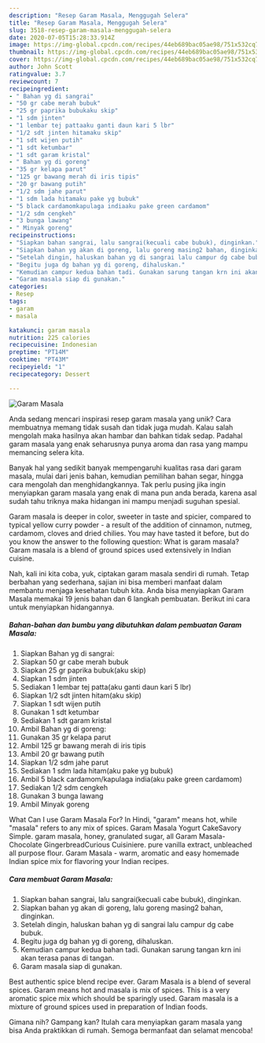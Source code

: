 ```yaml
---
description: "Resep Garam Masala, Menggugah Selera"
title: "Resep Garam Masala, Menggugah Selera"
slug: 3518-resep-garam-masala-menggugah-selera
date: 2020-07-05T15:28:33.914Z
image: https://img-global.cpcdn.com/recipes/44eb689bac05ae98/751x532cq70/garam-masala-foto-resep-utama.jpg
thumbnail: https://img-global.cpcdn.com/recipes/44eb689bac05ae98/751x532cq70/garam-masala-foto-resep-utama.jpg
cover: https://img-global.cpcdn.com/recipes/44eb689bac05ae98/751x532cq70/garam-masala-foto-resep-utama.jpg
author: John Scott
ratingvalue: 3.7
reviewcount: 7
recipeingredient:
- " Bahan yg di sangrai"
- "50 gr cabe merah bubuk"
- "25 gr paprika bubukaku skip"
- "1 sdm jinten"
- "1 lembar tej pattaaku ganti daun kari 5 lbr"
- "1/2 sdt jinten hitamaku skip"
- "1 sdt wijen putih"
- "1 sdt ketumbar"
- "1 sdt garam kristal"
- " Bahan yg di goreng"
- "35 gr kelapa parut"
- "125 gr bawang merah di iris tipis"
- "20 gr bawang putih"
- "1/2 sdm jahe parut"
- "1 sdm lada hitamaku pake yg bubuk"
- "5 black cardamomkapulaga indiaaku pake green cardamom"
- "1/2 sdm cengkeh"
- "3 bunga lawang"
- " Minyak goreng"
recipeinstructions:
- "Siapkan bahan sangrai, lalu sangrai(kecuali cabe bubuk), dinginkan."
- "Siapkan bahan yg akan di goreng, lalu goreng masing2 bahan, dinginkan."
- "Setelah dingin, haluskan bahan yg di sangrai lalu campur dg cabe bubuk."
- "Begitu juga dg bahan yg di goreng, dihaluskan."
- "Kemudian campur kedua bahan tadi. Gunakan sarung tangan krn ini akan terasa panas di tangan."
- "Garam masala siap di gunakan."
categories:
- Resep
tags:
- garam
- masala

katakunci: garam masala 
nutrition: 225 calories
recipecuisine: Indonesian
preptime: "PT14M"
cooktime: "PT43M"
recipeyield: "1"
recipecategory: Dessert

---
```



![Garam Masala](https://img-global.cpcdn.com/recipes/44eb689bac05ae98/751x532cq70/garam-masala-foto-resep-utama.jpg)

Anda sedang mencari inspirasi resep garam masala yang unik? Cara membuatnya memang tidak susah dan tidak juga mudah. Kalau salah mengolah maka hasilnya akan hambar dan bahkan tidak sedap. Padahal garam masala yang enak seharusnya punya aroma dan rasa yang mampu memancing selera kita.

Banyak hal yang sedikit banyak mempengaruhi kualitas rasa dari garam masala, mulai dari jenis bahan, kemudian pemilihan bahan segar, hingga cara mengolah dan menghidangkannya. Tak perlu pusing jika ingin menyiapkan garam masala yang enak di mana pun anda berada, karena asal sudah tahu triknya maka hidangan ini mampu menjadi suguhan spesial.

Garam masala is deeper in color, sweeter in taste and spicier, compared to typical yellow curry powder - a result of the addition of cinnamon, nutmeg, cardamom, cloves and dried chilies. You may have tasted it before, but do you know the answer to the following question: What is garam masala? Garam masala is a blend of ground spices used extensively in Indian cuisine.


Nah, kali ini kita coba, yuk, ciptakan garam masala sendiri di rumah. Tetap berbahan yang sederhana, sajian ini bisa memberi manfaat dalam membantu menjaga kesehatan tubuh kita. Anda bisa menyiapkan Garam Masala memakai 19 jenis bahan dan 6 langkah pembuatan. Berikut ini cara untuk menyiapkan hidangannya.

<!--inarticleads1-->

##### Bahan-bahan dan bumbu yang dibutuhkan dalam pembuatan Garam Masala:

1. Siapkan  Bahan yg di sangrai:
1. Siapkan 50 gr cabe merah bubuk
1. Siapkan 25 gr paprika bubuk(aku skip)
1. Siapkan 1 sdm jinten
1. Sediakan 1 lembar tej patta(aku ganti daun kari 5 lbr)
1. Siapkan 1/2 sdt jinten hitam(aku skip)
1. Siapkan 1 sdt wijen putih
1. Gunakan 1 sdt ketumbar
1. Sediakan 1 sdt garam kristal
1. Ambil  Bahan yg di goreng:
1. Gunakan 35 gr kelapa parut
1. Ambil 125 gr bawang merah di iris tipis
1. Ambil 20 gr bawang putih
1. Siapkan 1/2 sdm jahe parut
1. Sediakan 1 sdm lada hitam(aku pake yg bubuk)
1. Ambil 5 black cardamom/kapulaga india(aku pake green cardamom)
1. Sediakan 1/2 sdm cengkeh
1. Gunakan 3 bunga lawang
1. Ambil  Minyak goreng


What Can I use Garam Masala For? In Hindi, &#34;garam&#34; means hot, while &#34;masala&#34; refers to any mix of spices. Garam Masala Yogurt CakeSavory Simple. garam masala, honey, granulated sugar, all Garam Masala-Chocolate GingerbreadCurious Cuisiniere. pure vanilla extract, unbleached all purpose flour. Garam Masala - warm, aromatic and easy homemade Indian spice mix for flavoring your Indian recipes. 

<!--inarticleads2-->

##### Cara membuat Garam Masala:

1. Siapkan bahan sangrai, lalu sangrai(kecuali cabe bubuk), dinginkan.
1. Siapkan bahan yg akan di goreng, lalu goreng masing2 bahan, dinginkan.
1. Setelah dingin, haluskan bahan yg di sangrai lalu campur dg cabe bubuk.
1. Begitu juga dg bahan yg di goreng, dihaluskan.
1. Kemudian campur kedua bahan tadi. Gunakan sarung tangan krn ini akan terasa panas di tangan.
1. Garam masala siap di gunakan.


Best authentic spice blend recipe ever. Garam Masala is a blend of several spices. Garam means hot and masala is mix of spices. This is a very aromatic spice mix which should be sparingly used. Garam masala is a mixture of ground spices used in preparation of Indian foods. 

Gimana nih? Gampang kan? Itulah cara menyiapkan garam masala yang bisa Anda praktikkan di rumah. Semoga bermanfaat dan selamat mencoba!
